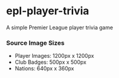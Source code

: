 # epl-player-trivia

 A simple Premier League player trivia game

### Source Image Sizes
- Player Images: 1200px x 1200px
- Club Badges: 500px x 500px
- Nations: 640px x 360px
